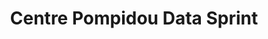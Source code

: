 ---
title:  "Centre Pompidou Data Sprint"
description: "I joined the The New School's [Center for Data Arts](http://www.data-arts.nyc/) to visualize the depth and breadth of conversations that took place at one of the world's most eclectic business conferences.<br/><br/>Together, we put together a physical installation and a 3-day live-coding performance to transcribe the substance of C2 Montreal."
category: einstein
year: 2015
with: "The Office for Creative Research"
with-link: "https://ocr.nyc/"
for: "C2"
for-link: "https://www.c2montreal.com/"
index: -2
images: ['einstein_1.jpg', 'einstein_2.jpg', 'einstein_3.jpg', 'einstein_4.jpg']
---